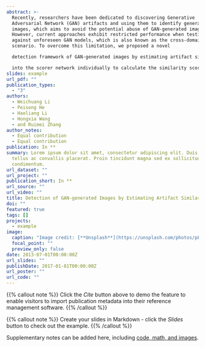 ```yaml
---
abstract: >-
  Recently, researchers have been dedicated to discovering Generative
  Adversarial Network (GAN) artifacts and using them to identify generated
  images, which aims to avoid the potential abuse of GAN-generated images.
  However, current approaches exhibit restricted performance when testing
  against unforeseen GAN models, which is also known as the cross-domain
  scenario. To overcome this limitation, we proposed a novel

  detection framework of GAN-generated images by estimating artifact similarity, which is inspired by relation network. The proposed method consists of two stages, including representation learning and representation comparison. The first stage embeds the input images into representations through residual network cooperated with Instance Normalization (IN) layer and calculates prototypes of different domains separately, where the prototype serves as a reference representation of one domain. Then, in the second stage, the representation of the consult image is concatenated with prototypes of different domains and then fed

  into the scorer network individually to calculate the similarity scores. The average score over different domains is used to obtain the final detection result. Extensive experiments are conducted which consider various cross-domain scenarios to verify the better generalization capability of the proposed method to unseen GAN models. Besides, our method can also achieve a distinct performance gain with common post-processing operations.
slides: example
url_pdf: ""
publication_types:
  - "3"
authors:
  - Weichuang Li
  - Peisong He
  - Haoliang Li
  - Hongxia Wang
  - and Ruimei Zhang
author_notes:
  - Equal contribution
  - Equal contribution
publication: In **
summary: Lorem ipsum dolor sit amet, consectetur adipiscing elit. Duis posuere
  tellus ac convallis placerat. Proin tincidunt magna sed ex sollicitudin
  condimentum.
url_dataset: ""
url_project: ""
publication_short: In **
url_source: ""
url_video: ""
title: Detection of GAN-generated Images by Estimating Artifact Similarity
doi: ""
featured: true
tags: []
projects:
  - example
image:
  caption: "Image credit: [**Unsplash**](https://unsplash.com/photos/pLCdAaMFLTE)"
  focal_point: ""
  preview_only: false
date: 2013-07-01T00:00:00Z
url_slides: ""
publishDate: 2017-01-01T00:00:00Z
url_poster: ""
url_code: ""
---
```


{{% callout note %}}
Click the *Cite* button above to demo the feature to enable visitors to import publication metadata into their reference management software.
{{% /callout %}}

{{% callout note %}}
Create your slides in Markdown - click the *Slides* button to check out the example.
{{% /callout %}}

Supplementary notes can be added here, including [code, math, and images](https://wowchemy.com/docs/writing-markdown-latex/).
